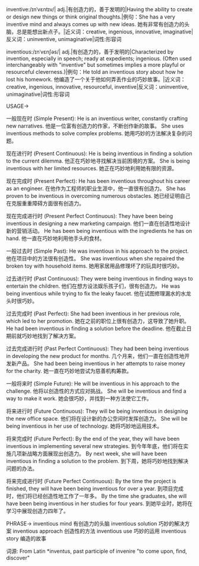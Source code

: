 inventive:/ɪnˈvɛntɪv/| adj.|有创造力的，善于发明的|Having the ability to create or design new things or think original thoughts.|例句：She has a very inventive mind and always comes up with new ideas. 她有非常有创造力的头脑，总是能想出新点子。|近义词：creative, ingenious, innovative, imaginative|反义词：uninventive, unimaginative|词性:形容词

inventious:/ɪnˈvɛnʃəs/| adj.|有创造力的，善于发明的|Characterized by invention, especially in speech; ready at expedients; ingenious.  (Often used interchangeably with "inventive" but sometimes implies a more playful or resourceful cleverness.)|例句：He told an inventious story about how he lost his homework. 他编造了一个关于他如何弄丢作业的巧妙故事。|近义词：creative, ingenious, innovative, resourceful, inventive|反义词：uninventive, unimaginative|词性:形容词


USAGE->

一般现在时 (Simple Present):
He is an inventious writer, constantly crafting new narratives. 他是一位富有创造力的作家，不断创作新的故事。
She uses inventious methods to solve complex problems. 她用巧妙的方法解决复杂的问题。

现在进行时 (Present Continuous):
He is being inventious in finding a solution to the current dilemma. 他正在巧妙地寻找解决当前困境的方案。
She is being inventious with her limited resources. 她正在巧妙地利用她有限的资源。

现在完成时 (Present Perfect):
He has been inventious throughout his career as an engineer. 在他作为工程师的职业生涯中，他一直很有创造力。
She has proven to be inventious in overcoming numerous obstacles. 她已经证明自己在克服重重障碍方面很有创造力。

现在完成进行时 (Present Perfect Continuous):
They have been being inventious in designing a new marketing campaign. 他们一直在创造性地设计新的营销活动。
He has been being inventious with the ingredients he has on hand. 他一直在巧妙地利用他手头的食材。


一般过去时 (Simple Past):
He was inventious in his approach to the project. 他在项目中的方法很有创造性。
She was inventious when she repaired the broken toy with household items.  她用家居用品修理坏了的玩具时很巧妙。


过去进行时 (Past Continuous):
They were being inventious in finding ways to entertain the children. 他们在想方设法娱乐孩子们，很有创造力。
He was being inventious while trying to fix the leaky faucet. 他在试图修理漏水的水龙头时很巧妙。


过去完成时 (Past Perfect):
She had been inventious in her previous role, which led to her promotion.  她在之前的职位上很有创造力，这导致了她升职。
He had been inventious in finding a solution before the deadline. 他在截止日期前就巧妙地找到了解决方案。


过去完成进行时 (Past Perfect Continuous):
They had been being inventious in developing the new product for months. 几个月来，他们一直在创造性地开发新产品。
She had been being inventious in her attempts to raise money for the charity. 她一直在巧妙地尝试为慈善机构筹款。


一般将来时 (Simple Future):
He will be inventious in his approach to the challenge. 他将以创造性的方式应对挑战。
She will be inventious and find a way to make it work. 她会很巧妙，并找到一种方法使它工作。


将来进行时 (Future Continuous):
They will be being inventious in designing the new office space. 他们将在设计新的办公空间时发挥创造力。
She will be being inventious in her use of technology. 她将巧妙地运用技术。


将来完成时 (Future Perfect):
By the end of the year, they will have been inventious in implementing several new strategies. 到今年年底，他们将在实施几项新战略方面展现出创造力。
By next week, she will have been inventious in finding a solution to the problem. 到下周，她将巧妙地找到解决问题的办法。


将来完成进行时 (Future Perfect Continuous):
By the time the project is finished, they will have been being inventious for over a year. 到项目完成时，他们将已经创造性地工作了一年多。
By the time she graduates, she will have been being inventious in her studies for four years. 到她毕业时，她将在学习中展现创造力四年了。


PHRASE->
inventious mind  有创造力的头脑
inventious solution  巧妙的解决方案
inventious approach  创造性的方法
inventious use  巧妙的运用
inventious story  编造的故事

词源: From Latin *inventus, past participle of invenire "to come upon, find, discover"
